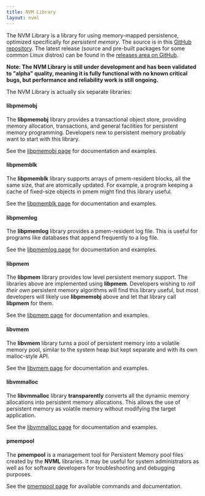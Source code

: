 ```yaml
---
title: NVM Library
layout: nvml
---
```


The NVM Library is a library for using memory-mapped persistence,
optimized specifically for _persistent memory_.  The source is in this
[GitHub repository](https://github.com/pmem/nvml/).  The latest
release (source and pre-built packages for some common Linux distros)
can be found in the
[releases area on GitHub](https://github.com/pmem/nvml/releases).

**Note: The NVM Library is still under development and has been validated
to "alpha" quality, meaning it is fully functional with no known
critical bugs, but performance and reliability work is still ongoing.**

The NVM Library is actually six separate libraries:

#### libpmemobj

The **libpmemobj** library provides a transactional object store,
providing memory allocation, transactions, and general facilities
for persistent memory programming.  Developers new to persistent
memory probably want to start with this library.

See the [libpmemobj page](libpmemobj) for documentation and examples.

#### libpmemblk

The **libpmemblk** library supports arrays of pmem-resident blocks,
all the same size, that are atomically updated.  For example, a
program keeping a cache of fixed-size objects in pmem might find
this library useful.

See the [libpmemblk page](libpmemblk) for documentation and examples.

#### libpmemlog

The **libpmemlog** library provides a pmem-resident log file.
This is useful for programs like databases that append frequently
to a log file.

See the [libpmemlog page](libpmemlog) for documentation and examples.

#### libpmem

The **libpmem** library provides low level persistent memory support.
The libraries above are implemented using **libpmem**.  Developers
wishing to _roll their own_ persistent memory algorithms will find
this library useful, but most developers will likely use **libpmemobj**
above and let that library call **libpmem** for them.

See the [libpmem page](libpmem) for documentation and examples.

#### libvmem

The **libvmem** library turns a pool of persistent memory into a
volatile memory pool, similar to the system heap but kept separate
and with its own malloc-style API.

See the [libvmem page](libvmem) for documentation and examples.

#### libvmmalloc

The **libvmmalloc** library **transparently** converts all the dynamic
memory allocations into persistent memory allocations.  This allows the use
of persistent memory as volatile memory without modifying the target
application.

See the [libvmmalloc page](libvmmalloc) for documentation and examples.

#### pmempool

The **pmempool** is a management tool for Persistent Memory pool files created
by the **NVML** libraries. It may be useful for system administrators as well
as for software developers for troubleshooting and debugging purposes.

See the [pmempool page](pmempool) for available commands and documentation.
